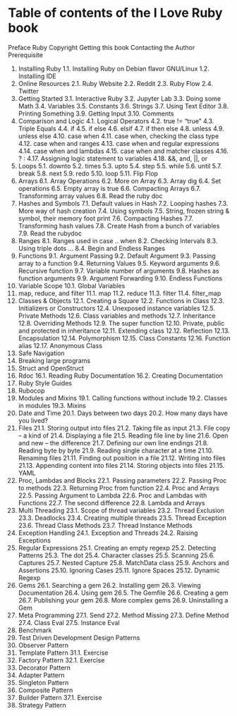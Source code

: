 # Table of contents of the I Love Ruby book

Preface
Ruby
Copyright
Getting this book
Contacting the Author
Prerequisite

1. Installing Ruby
1.1. Installing Ruby on Debian flavor GNU/Linux
1.2. Installing IDE
2. Online Resources
2.1. Ruby Website
2.2. Reddit
2.3. Ruby Flow
2.4. Twitter
3. Getting Started
3.1. Interactive Ruby
3.2. Jupyter Lab
3.3. Doing some Math
3.4. Variables
3.5. Constants
3.6. Strings
3.7. Using Text Editor
3.8. Printing Something
3.9. Getting Input
3.10. Comments
4. Comparison and Logic
4.1. Logical Operators
4.2. true != “true”
4.3. Triple Equals
4.4. if
4.5. if else
4.6. elsif
4.7. if then else
4.8. unless
4.9. unless else
4.10. case when
4.11. case when, checking the class type
4.12. case when and ranges
4.13. case when and regular expressions
4.14. case when and lambdas
4.15. case when and matcher classes
4.16. ? :
4.17. Assigning logic statement to variables
4.18. &&, and, ||, or
5. Loops
5.1. downto
5.2. times
5.3. upto
5.4. step
5.5. while
5.6. until
5.7. break
5.8. next
5.9. redo
5.10. loop
5.11. Flip Flop
6. Arrays
6.1. Array Operations
6.2. More on Array
6.3. Array dig
6.4. Set operations
6.5. Empty array is true
6.6. Compacting Arrays
6.7. Transforming array values
6.8. Read the ruby doc
7. Hashes and Symbols
7.1. Default values in Hash
7.2. Looping hashes
7.3. More way of hash creation
7.4. Using symbols
7.5. String, frozen string & symbol, their memory foot print
7.6. Compacting Hashes
7.7. Transforming hash values
7.8. Create Hash from a bunch of variables
7.9. Read the rubydoc
8. Ranges
8.1. Ranges used in case .. when
8.2. Checking Intervals
8.3. Using triple dots …​
8.4. Begin and Endless Ranges
9. Functions
9.1. Argument Passing
9.2. Default Argument
9.3. Passing array to a function
9.4. Returning Values
9.5. Keyword arguments
9.6. Recursive function
9.7. Variable number of arguments
9.8. Hashes as function arguments
9.9. Argument Forwarding
9.10. Endless Functions
10. Variable Scope
10.1. Global Variables
11. map, reduce, and filter
11.1. map
11.2. reduce
11.3. filter
11.4. filter_map
12. Classes & Objects
12.1. Creating a Square
12.2. Functions in Class
12.3. Initializers or Constructors
12.4. Unexposed instance variables
12.5. Private Methods
12.6. Class variables and methods
12.7. Inheritance
12.8. Overriding Methods
12.9. The super function
12.10. Private, public and protected in inheritance
12.11. Extending class
12.12. Reflection
12.13. Encapsulation
12.14. Polymorphism
12.15. Class Constants
12.16. Function alias
12.17. Anonymous Class
13. Safe Navigation
14. Breaking large programs
15. Struct and OpenStruct
16. Rdoc
16.1. Reading Ruby Documentation
16.2. Creating Documentation
17. Ruby Style Guides
18. Rubocop
19. Modules and Mixins
19.1. Calling functions without include
19.2. Classes in modules
19.3. Mixins
20. Date and Time
20.1. Days between two days
20.2. How many days have you lived?
21. Files
21.1. Storing output into files
21.2. Taking file as input
21.3. File copy – a kind of
21.4. Displaying a file
21.5. Reading file line by line
21.6. Open and new – the difference
21.7. Defining our own line endings
21.8. Reading byte by byte
21.9. Reading single character at a time
21.10. Renaming files
21.11. Finding out position in a file
21.12. Writing into files
21.13. Appending content into files
21.14. Storing objects into files
21.15. YAML
22. Proc, Lambdas and Blocks
22.1. Passing parameters
22.2. Passing Proc to methods
22.3. Returning Proc from function
22.4. Proc and Arrays
22.5. Passing Argument to Lambda
22.6. Proc and Lambdas with Functions
22.7. The second difference
22.8. Lambda and Arrays
23. Multi Threading
23.1. Scope of thread variables
23.2. Thread Exclusion
23.3. Deadlocks
23.4. Creating multiple threads
23.5. Thread Exception
23.6. Thread Class Methods
23.7. Thread Instance Methods
24. Exception Handling
24.1. Exception and Threads
24.2. Raising Exceptions
25. Regular Expressions
25.1. Creating an empty regexp
25.2. Detecting Patterns
25.3. The dot
25.4. Character classes
25.5. Scanning
25.6. Captures
25.7. Nested Capture
25.8. MatchData class
25.9. Anchors and Assertions
25.10. Ignoring Cases
25.11. Ignore Spaces
25.12. Dynamic Regexp
26. Gems
26.1. Searching a gem
26.2. Installing gem
26.3. Viewing Documentation
26.4. Using gem
26.5. The Gemfile
26.6. Creating a gem
26.7. Publishing your gem
26.8. More complex gems
26.9. Uninstalling a Gem
27. Meta Programming
27.1. Send
27.2. Method Missing
27.3. Define Method
27.4. Class Eval
27.5. Instance Eval
28. Benchmark
29. Test Driven Development
Design Patterns
30. Observer Pattern
31. Template Pattern
31.1. Exercise
32. Factory Pattern
32.1. Exercise
33. Decorator Pattern
34. Adapter Pattern
35. Singleton Pattern
36. Composite Pattern
37. Builder Pattern
37.1. Exercise
38. Strategy Pattern
